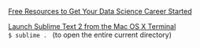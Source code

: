 
[Free Resources to Get Your Data Science Career Started](http://dataconomy.com/mostly-free-resources-to-get-your-data-science-career-started/)

[Launch Sublime Text 2 from the Mac OS X Terminal](https://gist.github.com/artero/1236170)  
`$ sublime . ` (to open the entire current directory)
